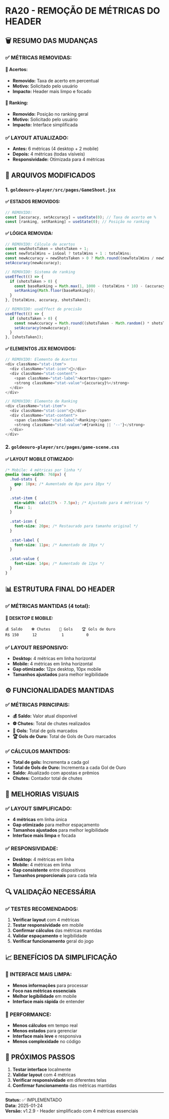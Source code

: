 # **RA20 - REMOÇÃO DE MÉTRICAS DO HEADER**

## **🗑️ RESUMO DAS MUDANÇAS**

### **✅ MÉTRICAS REMOVIDAS:**

#### **🎯 Acertos:**
- **Removido:** Taxa de acerto em percentual
- **Motivo:** Solicitado pelo usuário
- **Impacto:** Header mais limpo e focado

#### **🏅 Ranking:**
- **Removido:** Posição no ranking geral
- **Motivo:** Solicitado pelo usuário
- **Impacto:** Interface simplificada

### **✅ LAYOUT ATUALIZADO:**
- **Antes:** 6 métricas (4 desktop + 2 mobile)
- **Depois:** 4 métricas (todas visíveis)
- **Responsividade:** Otimizada para 4 métricas

## **🔧 ARQUIVOS MODIFICADOS**

### **1. `goldeouro-player/src/pages/GameShoot.jsx`**

#### **✅ ESTADOS REMOVIDOS:**
```javascript
// REMOVIDO:
const [accuracy, setAccuracy] = useState(0); // Taxa de acerto em %
const [ranking, setRanking] = useState(0); // Posição no ranking
```

#### **✅ LÓGICA REMOVIDA:**
```javascript
// REMOVIDO: Cálculo de acertos
const newShotsTaken = shotsTaken + 1;
const newTotalWins = isGoal ? totalWins + 1 : totalWins;
const newAccuracy = newShotsTaken > 0 ? Math.round((newTotalWins / newShotsTaken) * 100) : 0;
setAccuracy(newAccuracy);

// REMOVIDO: Sistema de ranking
useEffect(() => {
  if (shotsTaken > 0) {
    const baseRanking = Math.max(1, 1000 - (totalWins * 10) - (accuracy * 2));
    setRanking(Math.floor(baseRanking));
  }
}, [totalWins, accuracy, shotsTaken]);

// REMOVIDO: useEffect de precisão
useEffect(() => {
  if (shotsTaken > 0) {
    const newAccuracy = Math.round((shotsTaken - Math.random() * shotsTaken * 0.3) / shotsTaken * 100);
    setAccuracy(newAccuracy);
  }
}, [shotsTaken]);
```

#### **✅ ELEMENTOS JSX REMOVIDOS:**
```javascript
// REMOVIDO: Elemento de Acertos
<div className="stat-item">
  <div className="stat-icon">🎯</div>
  <div className="stat-content">
    <span className="stat-label">Acertos</span>
    <strong className="stat-value">{accuracy}%</strong>
  </div>
</div>

// REMOVIDO: Elemento de Ranking
<div className="stat-item">
  <div className="stat-icon">🏅</div>
  <div className="stat-content">
    <span className="stat-label">Ranking</span>
    <strong className="stat-value">#{ranking || '--'}</strong>
  </div>
</div>
```

### **2. `goldeouro-player/src/pages/game-scene.css`**

#### **✅ LAYOUT MOBILE OTIMIZADO:**
```css
/* Mobile: 4 métricas por linha */
@media (max-width: 768px) {
  .hud-stats {
    gap: 10px; /* Aumentado de 8px para 10px */
  }
  
  .stat-item {
    min-width: calc(25% - 7.5px); /* Ajustado para 4 métricas */
    flex: 1;
  }
  
  .stat-icon {
    font-size: 20px; /* Restaurado para tamanho original */
  }
  
  .stat-label {
    font-size: 11px; /* Aumentado de 10px */
  }
  
  .stat-value {
    font-size: 14px; /* Aumentado de 12px */
  }
}
```

## **📊 ESTRUTURA FINAL DO HEADER**

### **✅ MÉTRICAS MANTIDAS (4 total):**

#### **🎨 DESKTOP E MOBILE:**
```
💰 Saldo    ⚽ Chutes    🥅 Gols    🏆 Gols de Ouro
R$ 150      12           1          0
```

### **✅ LAYOUT RESPONSIVO:**
- **Desktop:** 4 métricas em linha horizontal
- **Mobile:** 4 métricas em linha horizontal
- **Gap otimizado:** 12px desktop, 10px mobile
- **Tamanhos ajustados** para melhor legibilidade

## **⚙️ FUNCIONALIDADES MANTIDAS**

### **✅ MÉTRICAS PRINCIPAIS:**
- **💰 Saldo:** Valor atual disponível
- **⚽ Chutes:** Total de chutes realizados
- **🥅 Gols:** Total de gols marcados
- **🏆 Gols de Ouro:** Total de Gols de Ouro marcados

### **✅ CÁLCULOS MANTIDOS:**
- **Total de gols:** Incrementa a cada gol
- **Total de Gols de Ouro:** Incrementa a cada Gol de Ouro
- **Saldo:** Atualizado com apostas e prêmios
- **Chutes:** Contador total de chutes

## **🎨 MELHORIAS VISUAIS**

### **✅ LAYOUT SIMPLIFICADO:**
- **4 métricas** em linha única
- **Gap otimizado** para melhor espaçamento
- **Tamanhos ajustados** para melhor legibilidade
- **Interface mais limpa** e focada

### **✅ RESPONSIVIDADE:**
- **Desktop:** 4 métricas em linha
- **Mobile:** 4 métricas em linha
- **Gap consistente** entre dispositivos
- **Tamanhos proporcionais** para cada tela

## **🔍 VALIDAÇÃO NECESSÁRIA**

### **✅ TESTES RECOMENDADOS:**
1. **Verificar layout** com 4 métricas
2. **Testar responsividade** em mobile
3. **Confirmar cálculos** das métricas mantidas
4. **Validar espaçamento** e legibilidade
5. **Verificar funcionamento** geral do jogo

## **📈 BENEFÍCIOS DA SIMPLIFICAÇÃO**

### **🎯 INTERFACE MAIS LIMPA:**
- **Menos informações** para processar
- **Foco nas métricas essenciais**
- **Melhor legibilidade** em mobile
- **Interface mais rápida** de entender

### **🎯 PERFORMANCE:**
- **Menos cálculos** em tempo real
- **Menos estados** para gerenciar
- **Interface mais leve** e responsiva
- **Menos complexidade** no código

## **📝 PRÓXIMOS PASSOS**

1. **Testar interface** localmente
2. **Validar layout** com 4 métricas
3. **Verificar responsividade** em diferentes telas
4. **Confirmar funcionamento** das métricas mantidas

---

**Status:** ✅ IMPLEMENTADO  
**Data:** 2025-01-24  
**Versão:** v1.2.9 - Header simplificado com 4 métricas essenciais
